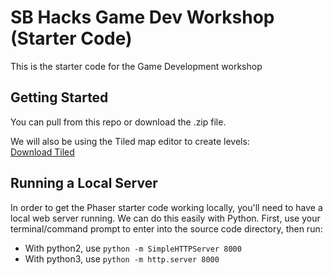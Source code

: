 # SB Hacks Game Dev Workshop (Starter Code)
This is the starter code for the Game Development workshop

## Getting Started
You can pull from this repo or download the .zip file.

We will also be using the Tiled map editor to create levels:  
[Download Tiled](https://thorbjorn.itch.io/tiled)

## Running a Local Server
In order to get the Phaser starter code working locally, you'll need to have a local web server running. We can do this easily with Python. First, use your terminal/command prompt to enter into the source code directory, then run:
- With python2, use `python -m SimpleHTTPServer 8000`
- With python3, use `python -m http.server 8000`

